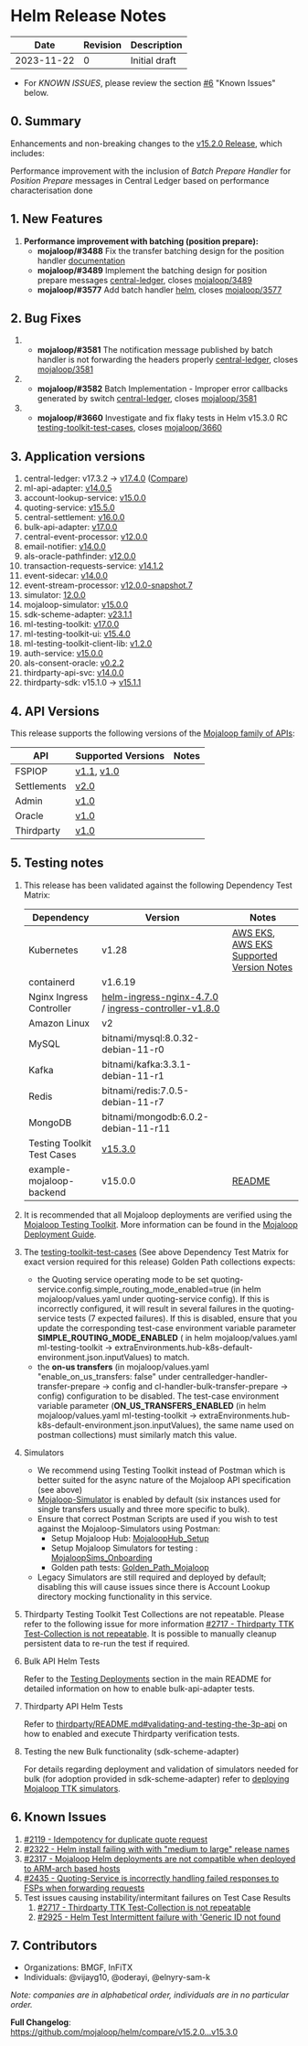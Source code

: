 # Helm Release Notes

Date | Revision | Description
---------|----------|---------
 2023-11-22 | 0 | Initial draft

- For *KNOWN ISSUES*, please review the section [#6](#6-known-issues) "Known Issues" below.

## 0. Summary

Enhancements and non-breaking changes to the [v15.2.0 Release](https://github.com/mojaloop/helm/blob/master/.changelog/release-v15.2.0.md), which includes:

Performance improvement with the inclusion of _Batch Prepare Handler_ for _Position Prepare_ messages in Central Ledger based on performance characterisation done

## 1. New Features

1. **Performance improvement with batching (position prepare):**  
      * **mojaloop/#3488** Fix the transfer batching design for the position handler [documentation](https://github.com/mojaloop/documentation/pull/415)
      * **mojaloop/#3489** Implement the batching design for position prepare messages [central-ledger](https://github.com/mojaloop/central-ledger/pull/454), closes [mojaloop/3489](https://github.com/mojaloop/project/issues/3489)
      * **mojaloop/#3577** Add batch handler [helm](https://github.com/mojaloop/helm/pull/582), closes [mojaloop/3577](https://github.com/mojaloop/project/issues/3577)
     
## 2. Bug Fixes
1. * **mojaloop/#3581**  The notification message published by batch handler is not forwarding the headers properly [central-ledger](https://github.com/mojaloop/central-ledger/pull/968), closes [mojaloop/3581](https://github.com/mojaloop/project/issues/3581)
2. * **mojaloop/#3582**  Batch Implementation - Improper error callbacks generated by switch [central-ledger](https://github.com/mojaloop/central-ledger/pull/968), closes [mojaloop/3581](https://github.com/mojaloop/project/issues/3582)
3. * **mojaloop/#3660**  Investigate and fix flaky tests in Helm v15.3.0 RC [testing-toolkit-test-cases](https://github.com/mojaloop/testing-toolkit-test-cases/pull/133), closes [mojaloop/3660](https://github.com/mojaloop/project/issues/3660)

## 3. Application versions

1. central-ledger: v17.3.2 -> [v17.4.0]((https://github.com/mojaloop/central-ledger/releases/tag/v17.4.0)) ([Compare](https://github.com/mojaloop/central-ledger/compare/v17.3.2...v17.4.0))
2. ml-api-adapter: [v14.0.5](https://github.com/mojaloop/ml-api-adapter/releases/tag/v14.0.5)
3. account-lookup-service: [v15.0.0](https://github.com/mojaloop/account-lookup-service/releases/tag/v15.0.0)
4. quoting-service: [v15.5.0](https://github.com/mojaloop/quoting-service/releases/tag/v15.5.0)
5. central-settlement: [v16.0.0](https://github.com/mojaloop/central-settlement/releases/tag/v16.0.0)
6. bulk-api-adapter: [v17.0.0](https://github.com/mojaloop/bulk-api-adapter/releases/tag/v17.0.0)
7. central-event-processor: [v12.0.0](https://github.com/mojaloop/central-event-processor/releases/tag/v12.0.0)
8. email-notifier: [v14.0.0](https://github.com/mojaloop/email-notifier/releases/tag/v14.0.0)
9. als-oracle-pathfinder: [v12.0.0](https://github.com/mojaloop/als-oracle-pathfinder/releases/tag/v12.0.0)
10. transaction-requests-service: [v14.1.2](https://github.com/mojaloop/transaction-requests-service/releases/tag/v14.1.2)
11. event-sidecar: [v14.0.0](https://github.com/mojaloop/event-sidecar/releases/tag/v14.0.0)
12. event-stream-processor: [v12.0.0-snapshot.7](https://github.com/mojaloop/event-stream-processor/releases/v12.0.0-snapshot.7)
13. simulator: [12.0.0](https://github.com/mojaloop/simulator/releases/tag/v12.0.0)
14. mojaloop-simulator: [v15.0.0](https://github.com/mojaloop/mojaloop-simulator/releases/tag/v15.0.0)
15. sdk-scheme-adapter: [v23.1.1](https://github.com/mojaloop/sdk-scheme-adapter/releases/tag/v23.1.1)
16. ml-testing-toolkit: [v17.0.0](https://github.com/mojaloop/ml-testing-toolkit/releases/tag/v17.0.0)
17. ml-testing-toolkit-ui: [v15.4.0](https://github.com/mojaloop/ml-testing-toolkit-ui/releases/tag/v15.3.0)
18. ml-testing-toolkit-client-lib: [v1.2.0](https://github.com/mojaloop/ml-testing-toolkit-client-lib/releases/tag/v1.2.0)
19. auth-service: [v15.0.0](https://github.com/mojaloop/auth-service/releases/tag/v15.0.0)
20. als-consent-oracle: [v0.2.2](https://github.com/mojaloop/als-consent-oracle/releases/tag/v0.2.2)
21. thirdparty-api-svc: [v14.0.0](https://github.com/mojaloop/thirdparty-api-svc/releases/tag/v14.0.0)
22. thirdparty-sdk: v15.1.0 -> [v15.1.1](https://github.com/mojaloop/thirdparty-sdk/releases/tag/v15.1.1)

## 4. API Versions

This release supports the following versions of the [Mojaloop family of APIs](https://docs.mojaloop.io/api):

| API         | Supported Versions                                                                                                                         | Notes |
| ----------- | ------------------------------------------------------------------------------------------------------------------------------------------ | ----- |
| FSPIOP      | [v1.1](https://docs.mojaloop.io/api/fspiop/v1.1/api-definition.html), [v1.0](https://docs.mojaloop.io/api/fspiop/v1.0/api-definition.html) |       |
| Settlements | [v2.0](https://docs.mojaloop.io/api/settlement)                                                                                            |       |
| Admin       | [v1.0](https://docs.mojaloop.io/api/administration/central-ledger-api.html)                                                                |       |
| Oracle      | [v1.0](https://docs.mojaloop.io/legacy/api/als-oracle-api-specification.html)                                                              |       |
| Thirdparty  | [v1.0](https://docs.mojaloop.io/api/thirdparty)                                                                                            |       |

## 5. Testing notes

1. This release has been validated against the following Dependency Test Matrix:

    | Dependency | Version |  Notes   |
    | ---------- | ------- | --- |
    | Kubernetes | v1.28 | [AWS EKS](https://aws.amazon.com/eks/), [AWS EKS Supported Version Notes](https://docs.aws.amazon.com/eks/latest/userguide/kubernetes-versions.html)  |
    | containerd  |  v1.6.19  |  |
    | Nginx Ingress Controller | [helm-ingress-nginx-4.7.0](https://github.com/kubernetes/ingress-nginx/releases/tag/helm-chart-4.7.0) / [ingress-controller-v1.8.0](https://github.com/kubernetes/ingress-nginx/releases/tag/controller-v1.8.0) |     |
    |  Amazon Linux   |  v2   |     |
    |  MySQL   |  bitnami/mysql:8.0.32-debian-11-r0   |     |
    |  Kafka   |  bitnami/kafka:3.3.1-debian-11-r1   |     |
    |  Redis   |  bitnami/redis:7.0.5-debian-11-r7   |     |
    |  MongoDB   |  bitnami/mongodb:6.0.2-debian-11-r11   |     |
    |  Testing Toolkit Test Cases   |  [v15.3.0](https://github.com/mojaloop/testing-toolkit-test-cases/releases/tag/v15.3.0)   |     |
    |  example-mojaloop-backend   |  v15.0.0   |  [README](https://github.com/mojaloop/helm/blob/master/example-mojaloop-backend/README.md)   |

2. It is recommended that all Mojaloop deployments are verified using the [Mojaloop Testing Toolkit](https://docs.mojaloop.io/documentation/mojaloop-technical-overview/ml-testing-toolkit/). More information can be found in the [Mojaloop Deployment Guide](https://docs.mojaloop.io/documentation/deployment-guide).

3. The [testing-toolkit-test-cases](https://github.com/mojaloop/testing-toolkit-test-cases/releases) (See above Dependency Test Matrix for exact version required for this release) Golden Path collections expects:
    - the Quoting service operating mode to be set quoting-service.config.simple_routing_mode_enabled=true (in helm mojaloop/values.yaml under quoting-service config). If this is incorrectly configured, it will result in several failures in the quoting-service tests (7 expected failures). If this is disabled, ensure that you update the corresponding test-case environment variable parameter **SIMPLE_ROUTING_MODE_ENABLED** ( in helm mojaloop/values.yaml ml-testing-toolkit -> extraEnvironments.hub-k8s-default-environment.json.inputValues) to match.
    - the **on-us transfers** (in mojaloop/values.yaml "enable_on_us_transfers: false" under centralledger-handler-transfer-prepare -> config and  cl-handler-bulk-transfer-prepare -> config) configuration to be disabled. The test-case environment variable parameter (**ON_US_TRANSFERS_ENABLED** (in helm mojaloop/values.yaml ml-testing-toolkit -> extraEnvironments.hub-k8s-default-environment.json.inputValues), the same name used on postman collections) must similarly match this value.

4. Simulators
    - We recommend using Testing Toolkit instead of Postman which is better suited for the async nature of the Mojaloop API specification (see above)
    - [Mojaloop-Simulator](https://github.com/mojaloop/mojaloop-simulator) is enabled by default (six instances used for single transfers usually and three more specific to bulk).
    - Ensure that correct Postman Scripts are used if you wish to test against the Mojaloop-Simulators using Postman:
        - Setup Mojaloop Hub: [MojaloopHub_Setup](https://github.com/mojaloop/postman/blob/v12.0.0/MojaloopHub_Setup.postman_collection.json)
        - Setup Mojaloop Simulators for testing : [MojaloopSims_Onboarding](https://github.com/mojaloop/postman/blob/v12.0.0/MojaloopSims_Onboarding.postman_collection.json)
        - Golden path tests: [Golden_Path_Mojaloop](https://github.com/mojaloop/postman/blob/v12.0.0/Golden_Path_Mojaloop.postman_collection.json)
    - Legacy Simulators are still required and deployed by default; disabling this will cause issues since there is Account Lookup directory mocking functionality in this service.

5. Thirdparty Testing Toolkit Test Collections are not repeatable. Please refer to the following issue for more information [#2717 - Thirdparty TTK Test-Collection is not repeatable](https://github.com/mojaloop/project/issues/2717). It is possible to manually cleanup persistent data to re-run the test if required.

6. Bulk API Helm Tests

    Refer to the [Testing Deployments](https://github.com/mojaloop/helm/blob/master/README.md#testing-deployments) section in the main README for detailed information on how to enable bulk-api-adapter tests.

7. Thirdparty API Helm Tests

    Refer to [thirdparty/README.md#validating-and-testing-the-3p-api](https://github.com/mojaloop/helm/blob/master/thirdparty/README.md#validating-and-testing-the-3p-api) on how to enabled and execute Thirdparty verification tests.

8. Testing the new Bulk functionality (sdk-scheme-adapter)

    For details regarding deployment and validation of simulators needed for bulk (for adoption provided in sdk-scheme-adapter) refer to [deploying Mojaloop TTK simulators](https://github.com/mojaloop/helm/blob/master/mojaloop-ttk-simulators/README.md).

## 6. Known Issues

1. [#2119 - Idempotency for duplicate quote request](https://github.com/mojaloop/project/issues/2119)
2. [#2322 - Helm install failing with with "medium to large" release names](https://github.com/mojaloop/project/issues/2322)
3. [#2317 - Mojaloop Helm deployments are not compatible when deployed to ARM-arch based hosts](https://github.com/mojaloop/project/issues/2317)
4. [#2435 - Quoting-Service is incorrectly handling failed responses to FSPs when forwarding requests](https://github.com/mojaloop/project/issues/2435)
5. Test issues causing instability/intermitant failures on Test Case Results
    1. [#2717 - Thirdparty TTK Test-Collection is not repeatable](https://github.com/mojaloop/project/issues/2717)
    2. [#2925 - Helm Test Intermittent failure with 'Generic ID not found](https://github.com/mojaloop/project/issues/2925)

## 7. Contributors

- Organizations: BMGF, InFiTX
- Individuals: @vijayg10, @oderayi, @elnyry-sam-k

*Note: companies are in alphabetical order, individuals are in no particular order.*

**Full Changelog**: https://github.com/mojaloop/helm/compare/v15.2.0...v15.3.0